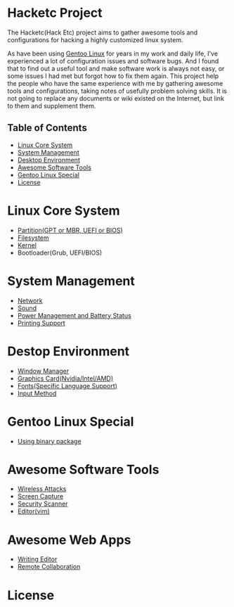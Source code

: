 # Hacketc Project
The Hacketc(Hack Etc) project aims to gather awesome tools and configurations for hacking a highly customized linux system.

As have been using [Gentoo Linux](https://gentoo.org/) for years in my work and daily life, I've experienced a lot of configuration issues and software bugs. And I found that to find out a useful tool and make software work is always not easy, or some issues I had met but forgot how to fix them again. This project help the people who have the same experience with me by gathering awesome tools and configurations, taking notes of usefully problem solving skills. It is not going to replace any documents or wiki existed on the Internet, but link to them and supplement them.

## Table of Contents
- [Linux Core System](#linux-core-system)
- [System Management](#system-management)
- [Desktop Environment](#desktop-enviroment)
- [Awesome Software Tools](#awesome-software-tools)
- [Gentoo Linux Special](#gentoo-linux-special)
- [License](#license)

# Linux Core System
- [Partition(GPT or MBR, UEFI or BIOS)](LinuxBaseSys.md#partition)
- [Filesystem](LinuxBaseSys.md#filesystem)
- [Kernel](LinuxBaseSys.md#kernel-compiling)
- Bootloader(Grub, UEFI/BIOS)

# System Management
- [Network](SystemManagement.md#NetWork)
- [Sound](SystemManagement.md#Sound)
- [Power Management and Battery Status](SystemManagement.md#power-management-and-battery-status)
- [Printing Support](SystemManagement.md#printing-support)

# Destop Environment
- [Window Manager](Desktop.md#window-manager)
- [Graphics Card(Nvidia/Intel/AMD)](Desktop.md#graphics-card)
- [Fonts(Specific Language Support)](Desktop.md#fonts)
- [Input Method](Desktop.md#input-method)

# Gentoo Linux Special
- [Using binary package](GentooSpecial.md#using-binary-package)

# Awesome Software Tools
- [Wireless Attacks](SoftwareTools.md#wireless-attacks)
- [Screen Capture](SoftwareTools.md#screen-capture)
- [Security Scanner](SoftwareTools.md#security-scanner)
- [Editor(vim)](SoftwareTools.md#editor)

# Awesome Web Apps
- [Writing Editor](webAPPs.md#writing-editor)
- [Remote Collaboration](webAPPs.md#remote-collaboration)

# License
